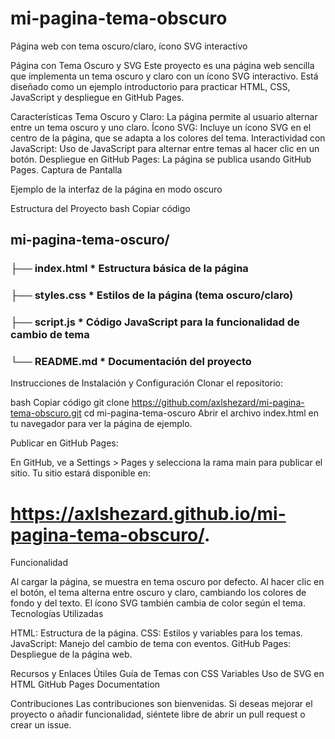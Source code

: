 # mi-pagina-tema-obscuro
Página web con tema oscuro/claro, ícono SVG interactivo 


Página con Tema Oscuro y SVG
Este proyecto es una página web sencilla que implementa un tema oscuro y claro con un ícono SVG interactivo. Está diseñado como un ejemplo introductorio para practicar HTML, CSS, JavaScript y despliegue en GitHub Pages.

Características
Tema Oscuro y Claro: La página permite al usuario alternar entre un tema oscuro y uno claro.
Ícono SVG: Incluye un ícono SVG en el centro de la página, que se adapta a los colores del tema.
Interactividad con JavaScript: Uso de JavaScript para alternar entre temas al hacer clic en un botón.
Despliegue en GitHub Pages: La página se publica usando GitHub Pages.
Captura de Pantalla

Ejemplo de la interfaz de la página en modo oscuro

Estructura del Proyecto
bash
Copiar código


## mi-pagina-tema-oscuro/


### ├── index.html       * Estructura básica de la página

### ├── styles.css       * Estilos de la página (tema oscuro/claro)

### ├── script.js        * Código JavaScript para la funcionalidad de cambio de tema

### └── README.md        * Documentación del proyecto

Instrucciones de Instalación y Configuración
Clonar el repositorio:

bash
Copiar código
git clone  https://github.com/axlshezard/mi-pagina-tema-obscuro.git
cd mi-pagina-tema-oscuro
Abrir el archivo index.html en tu navegador para ver la página de ejemplo.

Publicar en GitHub Pages:

En GitHub, ve a Settings > Pages y selecciona la rama main para publicar el sitio.
Tu sitio estará disponible en:

# https://axlshezard.github.io/mi-pagina-tema-obscuro/.


Funcionalidad


Al cargar la página, se muestra en tema oscuro por defecto.
Al hacer clic en el botón, el tema alterna entre oscuro y claro, cambiando los colores de fondo y del texto.
El ícono SVG también cambia de color según el tema.
Tecnologías Utilizadas


HTML: Estructura de la página.
CSS: Estilos y variables para los temas.
JavaScript: Manejo del cambio de tema con eventos.
GitHub Pages: Despliegue de la página web.


Recursos y Enlaces Útiles
Guía de Temas con CSS Variables
Uso de SVG en HTML
GitHub Pages Documentation


Contribuciones
Las contribuciones son bienvenidas. Si deseas mejorar el proyecto o añadir funcionalidad, siéntete libre de abrir un pull request o crear un issue.

